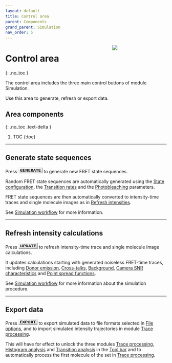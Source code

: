 ```yaml
---
layout: default
title: Control area
parent: Components
grand_parent: Simulation
nav_order: 5
---
```


<img src="../../assets/images/logos/logo-simulation_400px.png" width="170" style="float:right; margin-left: 15px;"/>

# Control area
{: .no_toc }

The control area includes the three main control buttons of module Simulation. 

Use this area to generate, refresh or export data.

## Area components
{: .no_toc .text-delta }

1. TOC
{:toc}


---

## Generate state sequences

Press 
![Generate](../../assets/images/gui/sim-but-generate.png "Generate") to generate new FRET state sequences.

Random FRET state sequences are automatically generated using the 
[State configuration](panel-molecules.html#state-configuration), the 
[Transition rates](panel-molecules.html#transition-rates) and the 
[Photobleaching](panel-molecules.html#photobleaching) parameters.

FRET state sequences are then automatically converted to intensity-time traces and single molecule images as in 
[Refresh intensities](#refresh-intensity-calculations).

See
[Simulation workflow](../workflow.html#generate-random-fret-state-sequences) for more information.


---

## Refresh intensity calculations

Press 
![Update](../../assets/images/gui/sim-but-update.png "Update") to refresh intensity-time trace and single molecule image calculations.

It updates calculations starting with generated noiseless FRET-time traces, including 
[Donor emission](panel-molecules.html#donor-emission), 
[Cross-talks](panel-molecules.html#cross-talks), 
[Background](panel-experimental-setup.html#background), 
[Camera SNR characteristics](panel-video-parameters.html#camera-snr-characteristics) and 
[Point spread functions](panel-experimental-setup.html#point-spread-functions).

See
[Simulation workflow](../workflow.html#create-intensity-trajectories-and-images) for more information about the simulation procedure.


---

## Export data

Press 
![Export](../../assets/images/gui/sim-but-export.png "Export") to export simulated data to file formats selected in 
[File options](panel-export-options.html#file-options), and to import simulated intensity trajectories in module 
[Trace processing](../../trace-processing.html). 

This will have for effect to unlock the three modules 
[Trace processing](../../trace-processing.html), 
[Histogram analysis](../../histogram-analysis.html) and 
[Transition analysis](../../transition-analysis.html) in the 
[Tool bar](../../Getting_started.html#interface) and to automatically process the first molecule of the set in 
[Trace processing](../../trace-processing.html).

